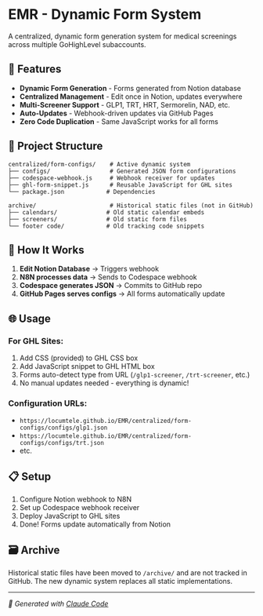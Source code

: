 # EMR - Dynamic Form System

A centralized, dynamic form generation system for medical screenings across multiple GoHighLevel subaccounts.

## 🚀 Features

- **Dynamic Form Generation** - Forms generated from Notion database
- **Centralized Management** - Edit once in Notion, updates everywhere
- **Multi-Screener Support** - GLP1, TRT, HRT, Sermorelin, NAD, etc.
- **Auto-Updates** - Webhook-driven updates via GitHub Pages
- **Zero Code Duplication** - Same JavaScript works for all forms

## 📁 Project Structure

```
centralized/form-configs/    # Active dynamic system
├── configs/                 # Generated JSON form configurations
├── codespace-webhook.js     # Webhook receiver for updates
├── ghl-form-snippet.js      # Reusable JavaScript for GHL sites
└── package.json            # Dependencies

archive/                     # Historical static files (not in GitHub)
├── calendars/              # Old static calendar embeds
├── screeners/              # Old static form files
└── footer code/            # Old tracking code snippets
```

## 🔧 How It Works

1. **Edit Notion Database** → Triggers webhook
2. **N8N processes data** → Sends to Codespace webhook
3. **Codespace generates JSON** → Commits to GitHub repo
4. **GitHub Pages serves configs** → All forms automatically update

## 🌐 Usage

### For GHL Sites:
1. Add CSS (provided) to GHL CSS box
2. Add JavaScript snippet to GHL HTML box
3. Forms auto-detect type from URL (`/glp1-screener`, `/trt-screener`, etc.)
4. No manual updates needed - everything is dynamic!

### Configuration URLs:
- `https://locumtele.github.io/EMR/centralized/form-configs/configs/glp1.json`
- `https://locumtele.github.io/EMR/centralized/form-configs/configs/trt.json`
- etc.

## 📋 Setup

1. Configure Notion webhook to N8N
2. Set up Codespace webhook receiver
3. Deploy JavaScript to GHL sites
4. Done! Forms update automatically from Notion

## 🗃️ Archive

Historical static files have been moved to `/archive/` and are not tracked in GitHub. The new dynamic system replaces all static implementations.

---

*🤖 Generated with [Claude Code](https://claude.ai/code)*